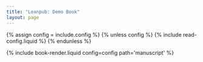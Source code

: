 ```yaml
---
title: "Leanpub: Demo Book"
layout: page
---
```


{% assign config = include.config %}
{% unless config %}
  {% include read-config.liquid %}
{% endunless %}

{% include book-render.liquid config=config path='manuscript' %}
